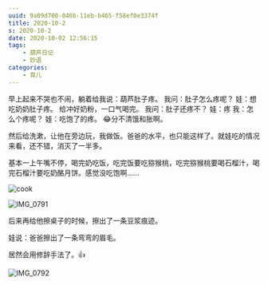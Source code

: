 ```yaml
---
uuid: 9a09d700-046b-11eb-b465-f58ef0e3374f
title: 2020-10-2
s: 2020-10-2
date: 2020-10-02 12:56:15
tags:
	- 葫芦日记
	- 妙语
categories:
	- 育儿
---
```


早上起来不哭也不闹，躺着给我说：葫芦肚子疼。
我问：肚子怎么疼呢？
娃：想吃奶奶肚子疼。
给冲好奶粉，一口气喝完。
我问：肚子还疼不？
娃：疼
我：怎么个疼呢？
娃：吃饱了的疼。
😂分不清饿和胀啊。

<!-- more -->



然后给洗漱，让他在旁边玩，我做饭。爸爸的水平，也只能这样了。就娃吃的情况来看，还不错，消灭了一半多。

基本一上午嘴不停，喝完奶吃饭，吃完饭要吃猕猴桃，吃完猕猴桃要喝石榴汁，喝完石榴汁要吃奶酪月饼。感觉没吃饱啊......

![cook](https://blog-assets.liupei.xin/assets/2020-10-2/cook.jpg-public)



![IMG_0791](https://blog-assets.liupei.xin/assets/2020-10-2/IMG_0791-1615758.jpg-public)





后来再给他擦桌子的时候，擦出了一条豆浆痕迹。

娃说：爸爸擦出了一条弯弯的眉毛。

居然会用修辞手法了。👍

![IMG_0792](https://blog-assets.liupei.xin/assets/2020-10-2/IMG_0792.jpg-public)


